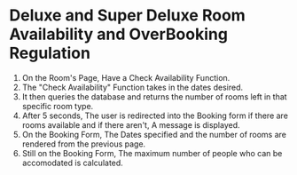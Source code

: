 # Deluxe and Super Deluxe Room Availability and OverBooking Regulation
1. On the Room's Page, Have a Check Availability Function. 
2. The "Check Availability" Function takes in the dates desired.
3. It then queries the database and returns the number of rooms left in that specific room type.
4. After 5 seconds, The user is redirected into the Booking form if there are rooms available and if there aren't, A message is displayed.
5. On the Booking Form, The Dates specified and the number of rooms are rendered from the previous page.
6. Still on the Booking Form, The maximum number of people who can be accomodated is calculated.
